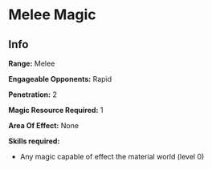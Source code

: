 # Melee Magic

## Info

**Range:** Melee

**Engageable Opponents:** Rapid

**Penetration:** 2

**Magic Resource Required:** 1

**Area Of Effect:** None

**Skills required:** 

- Any magic capable of effect the material world (level 0)
